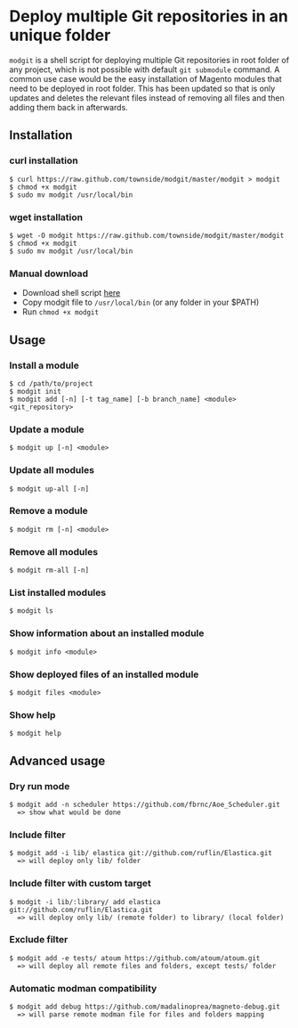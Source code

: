 # Deploy multiple Git repositories in an unique folder

`modgit` is a shell script for deploying multiple Git repositories in root folder of any project, which is not possible with default `git submodule` command. A common use case would be the easy installation of Magento modules that need to be deployed in root folder. This has been updated so that is only updates and deletes the relevant files instead of removing all files and then adding them back in afterwards. 

## Installation

### curl installation

    $ curl https://raw.github.com/townside/modgit/master/modgit > modgit
    $ chmod +x modgit
    $ sudo mv modgit /usr/local/bin

### wget installation

    $ wget -O modgit https://raw.github.com/townside/modgit/master/modgit
    $ chmod +x modgit
    $ sudo mv modgit /usr/local/bin

### Manual download
* Download shell script [here](https://raw.github.com/townside/modgit/master/modgit)
* Copy modgit file to `/usr/local/bin` (or any folder in your $PATH)
* Run `chmod +x modgit`

## Usage

### Install a module

    $ cd /path/to/project
    $ modgit init
    $ modgit add [-n] [-t tag_name] [-b branch_name] <module> <git_repository>

### Update a module

    $ modgit up [-n] <module>

### Update all modules

    $ modgit up-all [-n]

### Remove a module

    $ modgit rm [-n] <module>

### Remove all modules

    $ modgit rm-all [-n]

### List installed modules

    $ modgit ls

### Show information about an installed module

    $ modgit info <module>

### Show deployed files of an installed module

    $ modgit files <module>

### Show help

    $ modgit help

## Advanced usage

### Dry run mode

    $ modgit add -n scheduler https://github.com/fbrnc/Aoe_Scheduler.git
      => show what would be done

### Include filter

    $ modgit add -i lib/ elastica git://github.com/ruflin/Elastica.git
      => will deploy only lib/ folder

### Include filter with custom target

    $ modgit -i lib/:library/ add elastica git://github.com/ruflin/Elastica.git
      => will deploy only lib/ (remote folder) to library/ (local folder)

### Exclude filter

    $ modgit add -e tests/ atoum https://github.com/atoum/atoum.git
      => will deploy all remote files and folders, except tests/ folder

### Automatic modman compatibility

    $ modgit add debug https://github.com/madalinoprea/magneto-debug.git
      => will parse remote modman file for files and folders mapping
